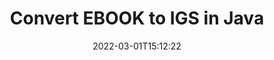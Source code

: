---
############################# Static ############################
layout: "auto-gen-conversion"
date: 2022-03-01T15:12:22
draft: false
otherformats: bmp doc docm docx dot dotm dotx epub gif ico jpeg jpg md odt ott pdf png psd rtf tex tif tiff txt xps
breadcrumb: EBOOK to IGS in Java

############################# Head ############################
head_title: "EBOOK to IGS Converter in Java"
head_description: "Convert EBOOK to IGS in Java using a few lines of code. Use the GroupDocs Document Conversion API to convert over 160 file formats."

############################# Header ############################
title: "Convert EBOOK to IGS in Java"
description: "EBOOK to IGS conversion with a few lines of Java code"
bg_image: "https://cms.admin.containerize.com/templates/aspose/App_Themes/V3/images/bg/header1.png"
bg_overlay: false
button:
    enable: true

############################# SubMenu ############################
submenu:
    enable: true

    left:
        img_alt: "GroupDocs.Conversion for Java"
        image: "https://cms.admin.containerize.com/templates/groupdocs/images/product-logos/90x90-noborder/groupdocs-conversion-java.png"
        product: "GroupDocs.Conversion"
        platform: "Java"



############################# About ############################
about:
    enable: true
    title: "About GroupDocs.Conversion for Java API"
    content: |
        [GroupDocs.Conversion for Java](https://products.groupdocs.com/conversion/java/) can be used to convert Microsoft Word, Excel, PowerPoint, PDF, Visio and other formats. GroupDocs.Conversion is a standalone API that is suitable for back-end and internal systems where high performance is required. It does not depend on any software such as Microsoft or Open Office.
    

overview:
    enable: true
    content: |
        Convert your EBOOK files to IGS in Java easily. You can use just a couple of Java code lines in any platform of your choice like - Windows, Linux, macOS.
        You can try EBOOK to IGS conversion for free and evaluate conversion results quality.  Along with simple file conversion scenarios you can try more advanced options for loading source EBOOK file and for saving output IGS result. 
        
        For example, for the source EBOOK file you may use the following load options:

        * auto-detect file format;
        * specify password for protected files (if file format supports it);
        * replace missing fonts to preserve document appearance.
        
        There are also advanced convert options for the IGS file:

        * convert specific document page or page range;
        * add a watermark to the converted IGS file and many more.

        Once conversion is completed you can save your IGS file to the local file path or any third-party storage like FTP, Amazon S3, Google Drive, Dropbox etc. Please note - to convert EBOOK to IGS there is no need for any additional software installed - like MS Office, Open Office, Adobe Acrobat Reader etc.


############################# Steps ############################
steps:
    enable: true
    title_left: "Steps to convert EBOOK to IGS in Java"
    content_left: |
        [GroupDocs.Conversion for Java](https://products.groupdocs.com/conversion/java/) makes it easy for developers to convert a EBOOK file to IGS with a few lines of code.
        
        * Create an instance of the Converter class and provide the file EBOOK with the full path
        * Create and set ConvertOptions for IGS type.
        * Call the Converter.Convert method and pass the full path and format (IGS) as a parameter

    title_right: "System Requirements"
    content_right: |
        Basic conversion with GroupDocs.Conversion for Java can be done in just a few simple steps. Our APIs are supported on all major platforms and operating systems. Before executing the code below, make sure you have the following prerequisites installed on your system.

        * Operating systems: Microsoft Windows, Linux, MacOS
        * Development environments: NetBeans, Intellij IDEA, Eclipse, etc.
        * Java runtime: J2SE 6.0 and above
        * Get the latest GroupDocs.Conversion for Java from [Maven](https://repository.groupdocs.com/webapp/#/artifacts/browse/tree/General/repo/com/groupdocs/groupdocs-conversion)
         
    code: |
        ```java    
        // Load source file EBOOK for conversion
        Converter converter = new Converter("input.ebook");
        // Prepare conversion options for target format IGS
        ConvertOptions convertOptions = new FileType().fromExtension("igs").getConvertOptions();
        // Convert to IGS format
        converter.convert("output.igs", convertOptions);
        ```

demos:
    enable: true
    title: "EBOOK to IGS Live Demo"
    content: |
       Convert EBOOK to IGS now by visiting the [GroupDocs.Conversion App](https://products.groupdocs.app/conversion/family) website. Online demo has the following advantages
          

more_formats:
    enable: true
    title: "Other supported EBOOK conversions in Java"
    content: "You can also convert EBOOK to many other file formats. Please see the list below."
       
       
back_to_top:
    enable: true
---